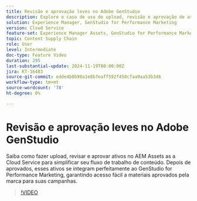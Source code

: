 ```yaml
---
title: Revisão e aprovação leves no Adobe GenStudio
description: Explore o caso de uso de upload, revisão e aprovação de ativos no AEM Assets para disponibilizá-los para uso no GenStudio for Performance Marketing.
solution: Experience Manager, GenStudio for Performance Marketing
version: Cloud Service
feature-set: Experience Manager Assets, GenStudio for Performance Marketing
topic: Content Supply Chain
role: User
level: Intermediate
doc-type: Feature Video
duration: 295
last-substantial-update: 2024-11-19T00:00:00Z
jira: KT-16483
source-git-commit: edde4b8b98a1e8b7eaff592f458cfaa9aa53b346
workflow-type: tm+mt
source-wordcount: '78'
ht-degree: 0%

---
```



# Revisão e aprovação leves no Adobe GenStudio

Saiba como fazer upload, revisar e aprovar ativos no AEM Assets as a Cloud Service para simplificar seu fluxo de trabalho de conteúdo. Depois de aprovados, esses ativos se integram perfeitamente ao GenStudio for Performance Marketing, garantindo acesso fácil a materiais aprovados pela marca para suas campanhas.

>[!VIDEO](https://video.tv.adobe.com/v/3439265/?learn=on)
